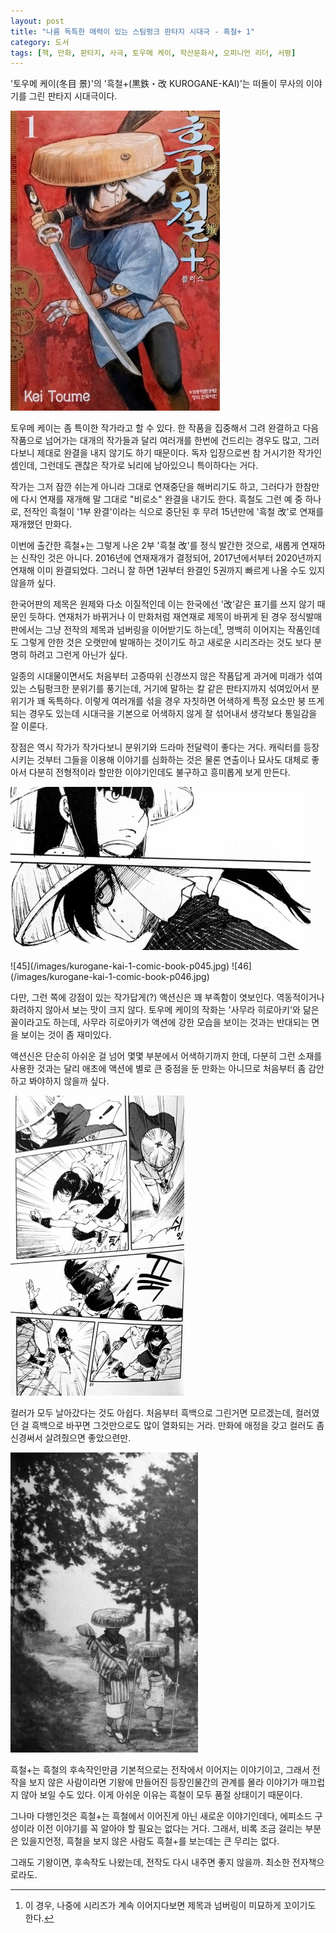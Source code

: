 ```yaml
---
layout: post
title: "나름 독특한 매력이 있는 스팀펑크 판타지 시대극 - 흑철+ 1"
category: 도서
tags: [책, 만화, 판타지, 사극, 토우메 케이, 학산문화사, 오피니언 리더, 서평]
---
```


'토우메 케이(冬目 景)'의
'흑철+(黒鉄・改 KUROGANE-KAI)'는
떠돌이 무사의 이야기를 그린 판타지 시대극이다.

![표지](/images/kurogane-kai-1-comic-book-cover.jpg)

토우메 케이는 좀 특이한 작가라고 할 수 있다.
한 작품을 집중해서 그려 완결하고 다음 작품으로 넘어가는 대개의 작가들과 달리
여러개를 한번에 건드리는 경우도 많고,
그러다보니 제대로 완결을 내지 않기도 하기 때문이다.
독자 입장으로썬 참 거시기한 작가인 셈인데,
그런데도 괜찮은 작가로 뇌리에 남아있으니 특이하다는 거다.

작가는 그저 잠깐 쉬는게 아니라 그대로 연재중단을 해버리기도 하고,
그러다가 한참만에 다시 연재를 재개해 말 그대로 "비로소" 완결을 내기도 한다.
흑철도 그런 예 중 하나로,
전작인 흑철이 '1부 완결'이라는 식으로 중단된 후 무려 15년만에 '흑철 改'로 연재를 재개했던 만화다.

이번에 출간한 흑철+는 그렇게 나온 2부 '흑철 改'를 정식 발간한 것으로,
새롭게 연재하는 신작인 것은 아니다.
2016년에 연재재개가 결정되어, 2017년에서부터 2020년까지 연재해 이미 완결되었다.
그러니 잘 하면 1권부터 완결인 5권까지 빠르게 나올 수도 있지 않을까 싶다.

한국어판의 제목은 원제와 다소 이질적인데
이는 한국에선 '改'같은 표기를 쓰지 않기 때문인 듯하다.
연재처가 바뀌거나 이 만화처럼 재연재로 제목이 바뀌게 된 경우
정식발매판에서는 그냥 전작의 제목과 넘버링을 이어받기도 하는데[^1],
명백히 이어지는 작품인데도 그렇게 안한 것은 오랫만에 발매하는 것이기도 하고
새로운 시리즈라는 것도 보다 분명히 하려고 그런게 아닌가 싶다.

[^1]: 이 경우, 나중에 시리즈가 계속 이어지다보면 제목과 넘버링이 미묘하게 꼬이기도 한다.

일종의 시대물이면서도 처음부터 고증따위 신경쓰지 않은 작품답게
과거에 미래가 섞여있는 스팀펑크한 분위기를 풍기는데,
거기에 말하는 칼 같은 판타지까지 섞여있어서 분위기가 꽤 독특하다.
이렇게 여러개를 섞을 경우 자칫하면 어색하게 특정 요소만 붕 뜨게 되는 경우도 있는데
시대극을 기본으로 어색하지 않게 잘 섞어내서 생각보다 통일감을 잘 이룬다.

장점은 역시 작가가 작가다보니 분위기와 드라마 전달력이 좋다는 거다.
캐릭터를 등장시키는 것부터 그들을 이용해 이야기를 심화하는 것은 물론 연출이나 묘사도 대체로 좋아서
다분히 전형적이라 할만한 이야기인데도 불구하고 흥미롭게 보게 만든다.

![7](/images/kurogane-kai-1-comic-book-p007.jpg)

<p class="center" markdown="1">
![45](/images/kurogane-kai-1-comic-book-p045.jpg)
![46](/images/kurogane-kai-1-comic-book-p046.jpg)
</p>

다만, 그런 쪽에 강점이 있는 작가답게(?) 액션신은 꽤 부족함이 엿보인다.
역동적이거나 화려하지 않아서 보는 맛이 크지 않다.
토우메 케이의 작화는 '사무라 히로아키'와 닮은 꼴이라고도 하는데,
사무라 히로아키가 액션에 강한 모습을 보이는 것과는 반대되는 면을 보이는 것이 좀 재미있다.

액션신은 단순히 아쉬운 걸 넘어 몇몇 부분에서 어색하기까지 한데,
다분히 그런 소재를 사용한 것과는 달리
애초에 액션에 별로 큰 중점을 둔 만화는 아니므로
처음부터 좀 감안하고 봐야하지 않을까 싶다.

![49](/images/kurogane-kai-1-comic-book-p049.jpg)

컬러가 모두 날아갔다는 것도 아쉽다.
처음부터 흑백으로 그린거면 모르겠는데, 컬러였던 걸 흑백으로 바꾸면 그것만으로도 많이 열화되는 거라.
만화에 애정을 갖고 컬러도 좀 신경써서 살려줬으면 좋았으련만.

![4](/images/kurogane-kai-1-comic-book-p004.jpg)

흑철+는 흑철의 후속작인만큼 기본적으로는 전작에서 이어지는 이야기이고,
그래서 전작을 보지 않은 사람이라면 기왕에 만들어진 등장인물간의 관계를 몰라 이야기가 매끄럽지 않아 보일 수도 있다.
이게 아쉬운 이유는 흑철이 모두 품절 상태이기 때문이다.

그나마 다행인것은 흑철+는 흑철에서 이어진게 아닌 새로운 이야기인데다,
에피소드 구성이라 이전 이야기를 꼭 알아야 할 필요는 없다는 거다.
그래서, 비록 조금 걸리는 부분은 있을지언정,
흑철을 보지 않은 사람도 흑철+를 보는데는 큰 무리는 없다.

그래도 기왕이면, 후속작도 나왔는데, 전작도 다시 내주면 좋지 않을까.
최소한 전자책으로라도.
